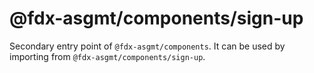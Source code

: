 # @fdx-asgmt/components/sign-up

Secondary entry point of `@fdx-asgmt/components`. It can be used by importing from `@fdx-asgmt/components/sign-up`.
